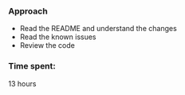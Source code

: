 ### Approach
* Read the README and understand the changes
* Read the known issues
* Review the code

### Time spent:
13 hours